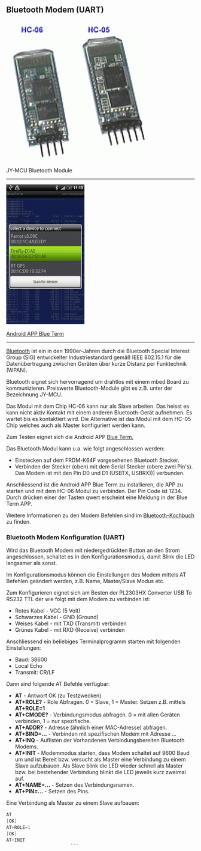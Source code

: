 ## Bluetooth Modem (UART)

![](../../images/BluetoothHC06.png)

JY-MCU Bluetooth Module

- - -

![](../../images/BluetoothTerm.png) 

[Android APP Blue Term](https://play.google.com/store/apps/details?id=es.pymasde.blueterm&hl=de) 

- - - 

[Bluetooth](http://de.wikipedia.org/wiki/Bluetooth) ist ein in den 1990er-Jahren durch die Bluetooth Special Interest Group (SIG) entwickelter Industriestandard gemäß IEEE 802.15.1 für die Datenübertragung zwischen Geräten über kurze Distanz per Funktechnik (WPAN).

Bluetooth eignet sich hervorragend um drahtlos mit einem mbed Board zu kommunizieren. Preiswerte Bluetooth-Module gibt es z.B. unter der Bezeichnung JY-MCU.

Das Modul mit dem Chip HC-06 kann nur als Slave arbeiten. Das heisst es kann nicht aktiv Kontakt mit einem anderen Bluetooth-Gerät aufnehmen. Es wartet bis es kontaktiert wird. Die Alternative ist das Modul mit dem HC-05 Chip welches auch als Master konfiguriert werden kann.

Zum Testen eignet sich die Android APP [Blue Term.](https://play.google.com/store/apps/details?id=es.pymasde.blueterm&hl=de)

Das Bluetooth Modul kann u.a. wie folgt angeschlossen werden:

*   Einstecken auf dem FRDM-K64F vorgesehenen Bluetooth Stecker.
*   Verbinden der Stecker (oben) mit dem Serial Stecker (obere zwei Pin&#039;s). Das Modem ist mit den Pin D0 und D1 (USBTX, USBRX))) verbunden.

Anschliessend ist die Android APP Blue Term zu installieren, die APP zu starten und mit dem HC-06 Modul zu verbinden. Der Pin Code ist 1234\. Durch drücken einer der Tasten qwert erscheint eine Meldung in der Blue Term APP.

Weitere Informationen zu den Modem Befehlen sind im [Bluetooth-Kochbuch](http://arduino-hannover.de/2013/07/20/bluetooth-kochbuch-fur-arduino/) zu finden.

### Bluetooth Modem Konfiguration (UART)

Wird das Bluetooth Modem mit niedergedrückten Button an den Strom angeschlossen, schaltet es in den Konfigurationsmodus, damit Blink die LED langsamer als sonst.

Im Konfigurationsmodus können die Einstellungen des Modem mittels AT Befehlen geändert werden, z.B. Name, Master/Slave Modus etc.

Zum Konfigurieren eignet sich am Besten der PL2303HX Converter USB To RS232 TTL der wie folgt mit dem Modem zu verbinden ist:

*   Rotes Kabel - VCC (5 Volt)
*   Schwarzes Kabel - GND (Ground)
*   Weises Kabel - mit TXD (Transmit) verbinden
*   Grünes Kabel - mit RXD (Receive) verbinden

Anschliessend ein beliebiges Terminalprogramm starten mit folgenden Einstellungen:

*   Baud: 38600
*   Local Echo
*   Transmit: CR/LF

Dann sind folgende AT Befehle verfügbar:

*   **AT** - Antwort OK (zu Testzwecken)
*   **AT+ROLE?** - Role Abfragen. 0 = Slave, 1 = Master. Setzen z.B. mittels **AT+ROLE=1**
*   **AT+CMODE?** - Verbindungsmodus abfragen. 0 = mit allen Geräten verbinden, 1 = nur spezifische.
*   **AT+ADDR?** - Adresse (ähnlich einer MAC-Adresse) abfragen.
*   **AT+BIND=...** - Verbinden mit spezifischen Modem mit Adresse ...
*   **AT+INQ** - Auflisten der Vorhandenen Verbindungsbereiten Bluetooth Modems.
*   **AT+INIT** - Modemmodus starten, dass Modem schaltet auf 9600 Baud um und ist Bereit bzw. versucht als Master eine Verbindung zu einem Slave aufzubauen. Als Slave blink die LED wieder schnell als Master bzw. bei bestehender Verbindung blinkt die LED jeweils kurz zweimal auf.
*   **AT+NAME=...** - Setzen des Verbindungsnamen.
*   **AT+PIN=...** - Setzen des Pins.

Eine Verbindung als Master zu einem Slave aufbauen:

```cpp
AT
[OK]
AT+ROLE=1
[OK]
AT+INIT                        
                        ```